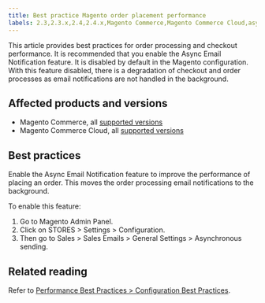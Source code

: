 ```yaml
---
title: Best practice Magento order placement performance 
labels: 2.3,2.3.x,2.4,2.4.x,Magento Commerce,Magento Commerce Cloud,asynchronous sending,best practices,email,orders,performance
---
```


This article provides best practices for order processing and checkout performance. It is recommended that you enable the Async Email Notification feature. It is disabled by default in the Magento configuration. With this feature disabled, there is a degradation of checkout and order processes as email notifications are not handled in the background.

## Affected products and versions

* Magento Commerce, all [supported versions](https://magento.com/sites/default/files/magento-software-lifecycle-policy.pdf) 
* Magento Commerce Cloud, all [supported versions](https://magento.com/sites/default/files/magento-software-lifecycle-policy.pdf)

## Best practices

Enable the Async Email Notification feature to improve the performance of placing an order. This moves the order processing email notifications to the background.  
  
To enable this feature:

1. Go to Magento Admin Panel.
1. Click on STORES > Settings > Configuration.
1. Then go to Sales > Sales Emails > General Settings > Asynchronous sending.

## Related reading

Refer to [Performance Best Practices > Configuration Best Practices](https://devdocs.magento.com/guides/v2.4/performance-best-practices/configuration.html#asynchronous-email-notifications).
